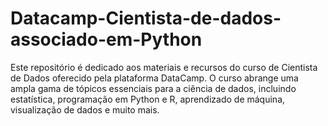 # Datacamp-Cientista-de-dados-associado-em-Python
Este repositório é dedicado aos materiais e recursos do curso de Cientista de Dados oferecido pela plataforma DataCamp. O curso abrange uma ampla gama de tópicos essenciais para a ciência de dados, incluindo estatística, programação em Python e R, aprendizado de máquina, visualização de dados e muito mais.
